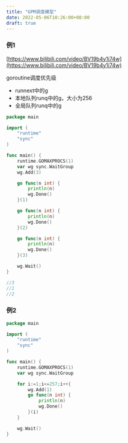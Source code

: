```yaml
---
title: "GPM调度模型"
date: 2022-05-06T10:26:00+08:00
draft: true
---
```

### 例1

[https://www.bilibili.com/video/BV19b4y1i74w](https://www.bilibili.com/video/BV19b4y1i74w)

goroutine调度优先级

- runnext中的g
- 本地队列runq中的g，大小为256
- 全局队列runq中的g

```go
package main

import (
	"runtime"
	"sync"
)

func main() {
	runtime.GOMAXPROCS(1)
	var wg sync.WaitGroup
	wg.Add(3)

	go func(n int) {
		println(n)
		wg.Done()
	}(1)

	go func(n int) {
		println(n)
		wg.Done()
	}(2)

	go func(n int) {
		println(n)
		wg.Done()
	}(3)

	wg.Wait()
}

//3
//1
//2
```

### 例2

```go
package main

import (
	"runtime"
	"sync"
)

func main() {
	runtime.GOMAXPROCS(1)
	var wg sync.WaitGroup

	for i:=1;i<=257;i++{
		wg.Add(1)
		go func(n int) {
			println(n)
			wg.Done()
		}(i)
	}

	wg.Wait()
}
```

